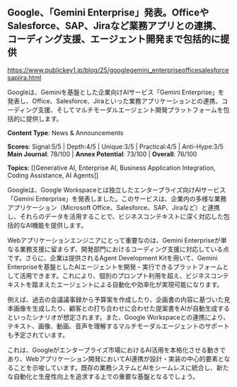 ## Google、「Gemini Enterprise」発表。OfficeやSalesforce、SAP、Jiraなど業務アプリとの連携、コーディング支援、エージェント開発まで包括的に提供

https://www.publickey1.jp/blog/25/googlegemini_enterpriseofficesalesforcesapjira.html

Googleは、Geminiを基盤とした企業向けAIサービス「Gemini Enterprise」を発表し、Office、Salesforce、Jiraといった業務アプリケーションとの連携、コーディング支援、そしてマルチモーダルエージェント開発プラットフォームを包括的に提供します。

**Content Type**: News & Announcements

**Scores**: Signal:5/5 | Depth:4/5 | Unique:3/5 | Practical:4/5 | Anti-Hype:3/5
**Main Journal**: 78/100 | **Annex Potential**: 73/100 | **Overall**: 76/100

**Topics**: [[Generative AI, Enterprise AI, Business Application Integration, Coding Assistance, AI Agents]]

Googleは、Google Workspaceとは独立したエンタープライズ向けAIサービス「Gemini Enterprise」を発表しました。このサービスは、企業内の多様な業務アプリケーション（Microsoft Office、Salesforce、SAP、Jiraなど）と連携し、それらのデータを活用することで、ビジネスコンテキストに深く対応した包括的なAI機能を提供します。

Webアプリケーションエンジニアにとって重要なのは、Gemini Enterpriseが単なる業務支援に留まらず、開発部門におけるコーディング支援に対応している点です。さらに、企業は提供されるAgent Development Kitを用いて、Gemini Enterpriseを基盤としたAIエージェントを開発・実行できるプラットフォームとして活用できます。これにより、個別のプロンプト利用を超え、ビジネスコンテキストを踏まえたエージェントによる自動化や効率化が実現可能になります。

例えば、過去の会議議事録から予算案を作成したり、企画書の内容に基づいた見本画像を生成したり、顧客との打ち合わせに合わせた提案書をAIが自動生成するといったシナリオが想定されます。また、Google Workspaceとの連携により、テキスト、画像、動画、音声を理解するマルチモーダルエージェントのサポートも予定されています。

これは、Googleがエンタープライズ市場におけるAI活用を本格化させる動きであり、Webアプリケーション開発においてAI連携が設計・実装の中心的要素となることを示唆しています。既存の業務システムとAIをシームレスに統合し、新たな自動化と生産性向上を追求する上での重要な基盤となるでしょう。